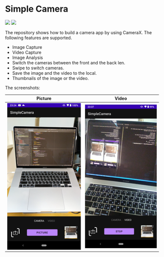 # Simple Camera

![](https://img.shields.io/badge/android-CameraX-brightgreen)
![](https://img.shields.io/badge/Platform-Java-informational)

The repository shows how to build a camera app by using CameraX. The following features are supported.

- Image Capture
- Video Capture
- Image Analysis
- Switch the cameras between the front and the back len.
- Swipe to switch cameras.
- Save the image and the video to the local.
- Thumbnails of the image or the video.

The screenshots:

| Picture | Video |
|--|--|
| ![](./docs/res/picture.png) | ![](./docs/res/video.png) |
